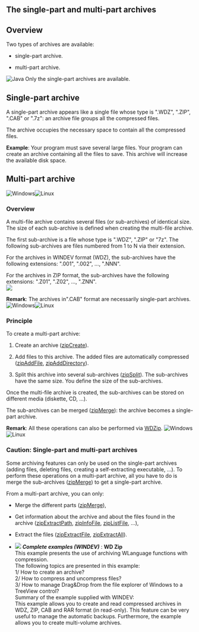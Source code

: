 
## The single-part and multi-part archives
			



<a name="NOTE1"></a>
<a name="NOTE1_1"></a>


## Overview
<a name="overview_ELTTEXTE000180"></a>
Two types of archives are available:

- single-part archive.

- multi-part archive.




![Java](https://doc.pcsoft.fr/ext/images/us/JAVA.png) Only the single-part archives are available.



<a name="NOTE2"></a>
<a name="NOTE2_1"></a>


## Single-part archive
<a name="singlepart_archive_ELTTEXTE000204"></a>
A single-part archive appears like a single file whose type is ".WDZ", ".ZIP", ".CAB" or ".7z": an archive file groups all the compressed files.

The archive occupies the necessary space to contain all the compressed files.

**Example**: Your program must save several large files. Your program can create an archive containing all the files to save. This archive will increase the available disk space.

<a name="NOTE3"></a>
<a name="NOTE3_1"></a>


## Multi-part archive
<a name="multipart_archive_ELTTEXTE000228"></a>
![Windows](https://doc.pcsoft.fr/ext/images/us/WINDOWS.png)![Linux](https://doc.pcsoft.fr/ext/images/us/LX.png) 

### Overview
<a name="overview_ELTPARAGRAPHE000046"></a>

A multi-file archive contains several files (or sub-archives) of identical size. The size of each sub-archive is defined when creating the multi-file archive.

The first sub-archive is a file whose type is ".WDZ", ".ZIP" or "7z". The following sub-archives are files numbered from 1 to N via their extension.

For the archives in WINDEV format (WDZ), the sub-archives have the following extensions: ".001", ".002", ..., ".NNN".

For the archives in ZIP format, the sub-archives have the following extensions: ".Z01", ".Z02", ..., ".ZNN".<br>![](https://doc.pcsoft.fr/en-US/images/image.awp?langid=3&name=achive_mono_multi3.gif)


**Remark**: The archives in".CAB" format are necessarily single-part archives.
<a name="NOTE3_2"></a>
![Windows](https://doc.pcsoft.fr/ext/images/us/WINDOWS.png)![Linux](https://doc.pcsoft.fr/ext/images/us/LX.png) 

### Principle
<a name="principle_ELTPARAGRAPHE000065"></a>

To create a multi-part archive:

1. Create an archive ([zipCreate](../WDLang3/3082003.md)).

2. Add files to this archive. The added files are automatically compressed ([zipAddFile](../WDLang3/3082008.md), [zipAddDirectory](../WDLang3/3082014.md)).

3. Split this archive into several sub-archives ([zipSplit](../WDLang3/3082020.md)). The sub-archives have the same size. You define the size of the sub-archives.




Once the multi-file archive is created, the sub-archives can be stored on different media (diskette, CD, ...).

The sub-archives can be merged ([zipMerge](../WDLang3/3082046.md)): the archive becomes a single-part archive.

**Remark**: All these operations can also be performed via [WDZip](../WDZip/3527005.md).
<a name="NOTE3_3"></a>
![Windows](https://doc.pcsoft.fr/ext/images/us/WINDOWS.png)![Linux](https://doc.pcsoft.fr/ext/images/us/LX.png) 

### Caution: Single-part and multi-part archives
<a name="caution_singlepart_and_multipart_archives_ELTPARAGRAPHE000102"></a>

Some archiving features can only be used on the single-part archives (adding files, deleting files, creating a self-extracting executable, ...). To perform these operations on a multi-part archive, all you have to do is merge the sub-archives ([zipMerge](../WDLang3/3082046.md)) to get a single-part archive.

From a multi-part archive, you can only:

- Merge the different parts ([zipMerge](../WDLang3/3082046.md)), 

- Get information about the archive and about the files found in the archive ([zipExtractPath](../WDLang3/3082023.md), [zipInfoFile](../WDLang3/3082040.md), [zipListFile](../WDLang3/3082031.md), ...), 

- Extract the files ([zipExtractFile](../WDLang3/3082019.md), [zipExtractAll](../WDLang3/3082011.md)).





- ![](https://doc.pcsoft.fr/en-US/images/image.awp?langid=3&name=WDZip.gif) ***Complete examples (WINDEV)*** : **WD Zip** <br>This example presents the use of archiving WLanguage functions with compression.<br>The following topics are presented in this example:<br>1/ How to create an archive?<br>2/ How to compress and uncompress files?<br>3/ How to manage Drag&Drop from the file explorer of Windows to a TreeView control?<br>Summary of the example supplied with WINDEV:	<br>This example allows you to create and read compressed archives in WDZ, ZIP, CAB and RAR format (in read-only). This feature can be very useful to manage the automatic backups. Furthermore, the example allows you to create multi-volume archives.


